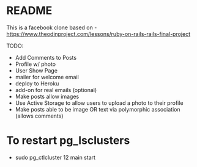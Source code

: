 # README

This is a facebook clone based on - https://www.theodinproject.com/lessons/ruby-on-rails-rails-final-project

TODO:
- Add Comments to Posts
- Profile w/ photo
- User Show Page
- mailer for welcome email
- deploy to Heroku
- add-on for real emails
(optional)
- Make posts allow images
- Use Active Storage to allow users to upload a photo to their profile
- Make posts able to be image OR text via polymorphic association (allows comments)

# To restart pg_lsclusters
- sudo pg_ctlcluster 12 main start
